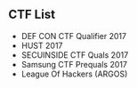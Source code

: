 ## CTF List

- DEF CON CTF Qualifier 2017
- HUST 2017
- SECUINSIDE CTF Quals 2017
- Samsung CTF Prequals 2017
- League Of Hackers (ARGOS)
